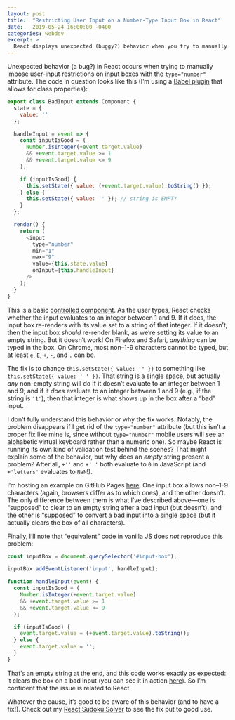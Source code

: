 ```yaml
---
layout: post
title:  "Restricting User Input on a Number-Type Input Box in React"
date:   2019-05-24 16:00:00 -0400
categories: webdev
excerpt: >
  React displays unexpected (buggy?) behavior when you try to manually impose user-input restrictions on input boxes with the <code>type="number"</code> attribute. In this post I demonstrate the problem and provide a fix.
---
```

Unexpected behavior (a bug?) in React occurs when trying to manually impose user-input restrictions on input boxes with the `type="number"` attribute. The code in question looks like this (I’m using a [Babel plugin](https://babeljs.io/docs/en/babel-plugin-proposal-class-properties) that allows for class properties):

```javascript
export class BadInput extends Component {
  state = {
    value: ''
  };

  handleInput = event => {
    const inputIsGood = (
      Number.isInteger(+event.target.value)
      && +event.target.value >= 1
      && +event.target.value <= 9
    );

    if (inputIsGood) {
      this.setState({ value: (+event.target.value).toString() });
    } else {
      this.setState({ value: '' }); // string is EMPTY
    }
  };

  render() {
    return (
      <input
        type="number"
        min="1"
        max="9"
        value={this.state.value}
        onInput={this.handleInput}
      />
    );
  }
}
```

 This is a basic [controlled component](https://reactjs.org/docs/forms.html#controlled-components). As the user types, React checks whether the input evaluates to an integer between 1 and 9. If it does, the input box re-renders with its value set to a string of that integer. If it doesn’t, then the input box *should* re-render blank, as we’re setting its value to an empty string. But it doesn’t work! On Firefox and Safari, *anything* can be typed in the box. On Chrome, most non&ndash;1-9 characters cannot be typed, but at least `e`, `E`, `+`, `-`, and `.` can be.

The fix is to change `this.setState({ value: '' })` to something like `this.setState({ value: ' ' })`. That string is a single space, but actually *any* non-empty string will do if it doesn’t evaluate to an integer between 1 and 9; and if it *does* evaluate to an integer between 1 and 9 (e.g., if the string is `'1'`), then that integer is what shows up in the box after a “bad” input.

I don’t fully understand this behavior or why the fix works. Notably, the problem disappears if I get rid of the `type="number"` attribute (but this isn’t a proper fix like mine is, since without `type="number"` mobile users will see an alphabetic virtual keyboard rather than a numeric one). So maybe React is running its own kind of validation test behind the scenes? That might explain some of the behavior, but why does an *empty* string present a problem? After all, `+''` and `+' '` both evaluate to `0` in JavaScript (and `+'letters'` evaluates to `NaN`!).

I’m hosting an example on GitHub Pages [here](https://michaelallenwarner.github.io/react-number-input-example/public/index.html). One input box allows non&ndash;1-9 characters (again, browsers differ as to which ones), and the other doesn’t. The only difference between them is what I’ve described above&mdash;one is “supposed” to clear to an empty string after a bad input (but doesn’t), and the other is “supposed” to convert a bad input into a single space (but it actually clears the box of all characters).

Finally, I’ll note that “equivalent” code in vanilla JS does *not* reproduce this problem:

```javascript
const inputBox = document.querySelector('#input-box');

inputBox.addEventListener('input', handleInput);

function handleInput(event) {
  const inputIsGood = (
    Number.isInteger(+event.target.value)
    && +event.target.value >= 1
    && +event.target.value <= 9
  );

  if (inputIsGood) {
    event.target.value = (+event.target.value).toString();
  } else {
    event.target.value = '';
  }
}
```

That’s an empty string at the end, and this code works exactly as expected: it clears the box on a bad input (you can see it in action [here](https://michaelallenwarner.github.io/react-number-input-example/public/vanilla.html)). So I’m confident that the issue is related to React.

Whatever the cause, it’s good to be aware of this behavior (and to have a fix!). Check out my [React Sudoku Solver](https://github.com/MichaelAllenWarner/react-sudoku-solver) to see the fix put to good use.